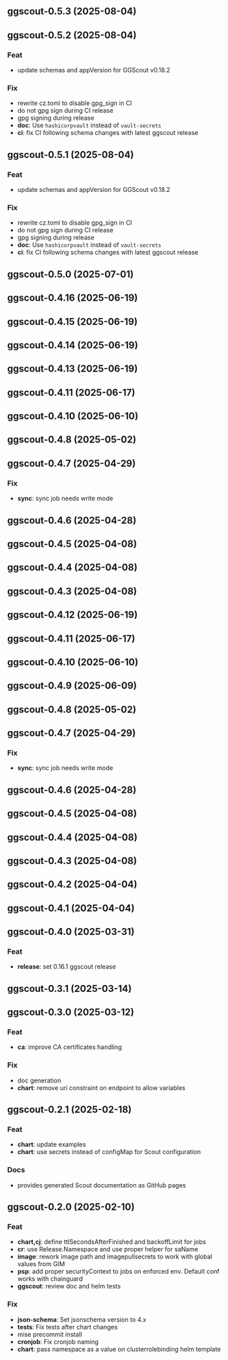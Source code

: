## ggscout-0.5.3 (2025-08-04)

## ggscout-0.5.2 (2025-08-04)

### Feat

- update schemas and appVersion for GGScout v0.18.2

### Fix

- rewrite cz.toml to disable gpg_sign in CI
- do not gpg sign during CI release
- gpg signing during release
- **doc**: Use `hashicorpvault` instead of `vault-secrets`
- **ci**: fix CI following schema changes with latest ggscout release

## ggscout-0.5.1 (2025-08-04)

### Feat

- update schemas and appVersion for GGScout v0.18.2

### Fix

- rewrite cz.toml to disable gpg_sign in CI
- do not gpg sign during CI release
- gpg signing during release
- **doc**: Use `hashicorpvault` instead of `vault-secrets`
- **ci**: fix CI following schema changes with latest ggscout release

## ggscout-0.5.0 (2025-07-01)

## ggscout-0.4.16 (2025-06-19)

## ggscout-0.4.15 (2025-06-19)

## ggscout-0.4.14 (2025-06-19)

## ggscout-0.4.13 (2025-06-19)

## ggscout-0.4.11 (2025-06-17)

## ggscout-0.4.10 (2025-06-10)

## ggscout-0.4.8 (2025-05-02)

## ggscout-0.4.7 (2025-04-29)

### Fix

- **sync**: sync job needs write mode

## ggscout-0.4.6 (2025-04-28)

## ggscout-0.4.5 (2025-04-08)

## ggscout-0.4.4 (2025-04-08)

## ggscout-0.4.3 (2025-04-08)

## ggscout-0.4.12 (2025-06-19)

## ggscout-0.4.11 (2025-06-17)

## ggscout-0.4.10 (2025-06-10)

## ggscout-0.4.9 (2025-06-09)

## ggscout-0.4.8 (2025-05-02)

## ggscout-0.4.7 (2025-04-29)

### Fix

- **sync**: sync job needs write mode

## ggscout-0.4.6 (2025-04-28)

## ggscout-0.4.5 (2025-04-08)

## ggscout-0.4.4 (2025-04-08)

## ggscout-0.4.3 (2025-04-08)

## ggscout-0.4.2 (2025-04-04)

## ggscout-0.4.1 (2025-04-04)

## ggscout-0.4.0 (2025-03-31)

### Feat

- **release**: set 0.16.1 ggscout release

## ggscout-0.3.1 (2025-03-14)

## ggscout-0.3.0 (2025-03-12)

### Feat

- **ca**: improve CA certificates handling

### Fix

- doc generation
- **chart**: remove uri constraint on endpoint to allow variables

## ggscout-0.2.1 (2025-02-18)

### Feat

- **chart**: update examples
- **chart**: use secrets instead of configMap for Scout configuration

### Docs

- provides generated Scout documentation as GitHub pages

## ggscout-0.2.0 (2025-02-10)

### Feat

- **chart,cj**: define ttlSecondsAfterFinished and backoffLimit for jobs
- **cr**: use Release.Namespace and use proper helper for saName
- **image**: rework image path and imagepullsecrets to work with global values from GIM
- **psp**: add proper securityContext to jobs on enforced env. Default conf works with chainguard
- **ggscout**: review doc and helm tests

### Fix

- **json-schema**: Set jsonschema version to 4.x
- **tests**: Fix tests after chart changes
- mise precommit install
- **cronjob**: Fix cronjob naming
- **chart**: pass namespace as a value on clusterrolebinding helm template
